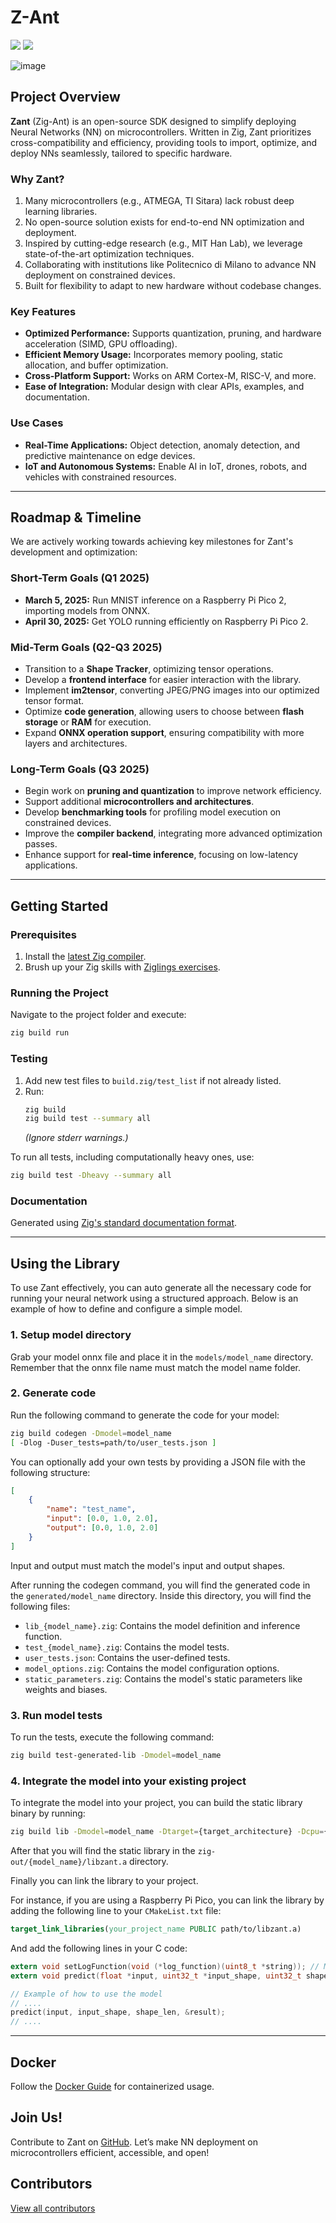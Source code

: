 # Z-Ant
![](https://github.com/ZIGTinyBook/Z-Ant/actions/workflows/zig-tests.yml/badge.svg)
![](https://github.com/ZIGTinyBook/Z-Ant/actions/workflows/zig-heavy-tests.yml/badge.svg)


![image](https://github.com/user-attachments/assets/6a5346e5-58ec-4069-8143-c3b7b03586f3)
## Project Overview

**Zant** (Zig-Ant) is an open-source SDK designed to simplify deploying Neural Networks (NN) on microcontrollers. Written in Zig, Zant prioritizes cross-compatibility and efficiency, providing tools to import, optimize, and deploy NNs seamlessly, tailored to specific hardware.

### Why Zant?

1. Many microcontrollers (e.g., ATMEGA, TI Sitara) lack robust deep learning libraries.
2. No open-source solution exists for end-to-end NN optimization and deployment.
3. Inspired by cutting-edge research (e.g., MIT Han Lab), we leverage state-of-the-art optimization techniques.
4. Collaborating with institutions like Politecnico di Milano to advance NN deployment on constrained devices.
5. Built for flexibility to adapt to new hardware without codebase changes.

### Key Features

- **Optimized Performance:** Supports quantization, pruning, and hardware acceleration (SIMD, GPU offloading).
- **Efficient Memory Usage:** Incorporates memory pooling, static allocation, and buffer optimization.
- **Cross-Platform Support:** Works on ARM Cortex-M, RISC-V, and more.
- **Ease of Integration:** Modular design with clear APIs, examples, and documentation.

### Use Cases

- **Real-Time Applications:** Object detection, anomaly detection, and predictive maintenance on edge devices.
- **IoT and Autonomous Systems:** Enable AI in IoT, drones, robots, and vehicles with constrained resources.

---

## Roadmap & Timeline

We are actively working towards achieving key milestones for Zant's development and optimization:

### **Short-Term Goals (Q1 2025)**

- **March 5, 2025:** Run MNIST inference on a Raspberry Pi Pico 2, importing models from ONNX.
- **April 30, 2025:** Get YOLO running efficiently on Raspberry Pi Pico 2.

### **Mid-Term Goals (Q2-Q3 2025)**

- Transition to a **Shape Tracker**, optimizing tensor operations.
- Develop a **frontend interface** for easier interaction with the library.
- Implement **im2tensor**, converting JPEG/PNG images into our optimized tensor format.
- Optimize **code generation**, allowing users to choose between **flash storage** or **RAM** for execution.
- Expand **ONNX operation support**, ensuring compatibility with more layers and architectures.

### **Long-Term Goals (Q3 2025)**

- Begin work on **pruning and quantization** to improve network efficiency.
- Support additional **microcontrollers and architectures**.
- Develop **benchmarking tools** for profiling model execution on constrained devices.
- Improve the **compiler backend**, integrating more advanced optimization passes.
- Enhance support for **real-time inference**, focusing on low-latency applications.

---

## Getting Started

### Prerequisites

1. Install the [latest Zig compiler](https://ziglang.org/learn/getting-started/).
2. Brush up your Zig skills with [Ziglings exercises](https://codeberg.org/ziglings/exercises).

### Running the Project

Navigate to the project folder and execute:

```sh
zig build run
```

### Testing

1. Add new test files to `build.zig/test_list` if not already listed.
2. Run:
   ```sh
   zig build
   zig build test --summary all
   ```
   *(Ignore stderr warnings.)*

To run all tests, including computationally heavy ones, use:

```sh
zig build test -Dheavy --summary all
```

### Documentation

Generated using [Zig's standard documentation format](https://ziglang.org/documentation/master/#Doc-Comments).

---

## Using the Library

To use Zant effectively, you can auto generate all the necessary code for running your neural network using a structured approach. Below is an example of how to define and configure a simple model.

### **1. Setup model directory**

Grab your model onnx file and place it in the `models/model_name` directory.
Remember that the onnx file name must match the model name folder.

### **2. Generate code**

Run the following command to generate the code for your model:

```bash
zig build codegen -Dmodel=model_name 
[ -Dlog -Duser_tests=path/to/user_tests.json ]
```
You can optionally add your own tests by providing a JSON file with the following structure:

```json
[
    {
        "name": "test_name",
        "input": [0.0, 1.0, 2.0],
        "output": [0.0, 1.0, 2.0]
    }
]
```

Input and output must match the model's input and output shapes.

After running the codegen command, you will find the generated code in the `generated/model_name` directory.
Inside this directory, you will find the following files:
- `lib_{model_name}.zig`: Contains the model definition and inference function.
- `test_{model_name}.zig`: Contains the model tests.
- `user_tests.json`: Contains the user-defined tests.
- `model_options.zig`: Contains the model configuration options.
- `static_parameters.zig`: Contains the model's static parameters like weights and biases.

### **3. Run model tests**

To run the tests, execute the following command:

```bash
zig build test-generated-lib -Dmodel=model_name
```

### **4. Integrate the model into your existing project**

To integrate the model into your project, you can build the static library binary by running:

```bash
zig build lib -Dmodel=model_name -Dtarget={target_architecture} -Dcpu={specific_cpu} -Doptimize=ReleaseFast
```

After that you will find the static library in the `zig-out/{model_name}/libzant.a` directory.

Finally you can link the library to your project.

For instance, if you are using a Raspberry Pi Pico, you can link the library by adding the following line to your `CMakeList.txt` file:

```cmake
target_link_libraries(your_project_name PUBLIC path/to/libzant.a)
```

And add the following lines in your C code:

```c
extern void setLogFunction(void (*log_function)(uint8_t *string)); // Mandatory only if you codegen with -Dlog flag
extern void predict(float *input, uint32_t *input_shape, uint32_t shape_len, float **result);

// Example of how to use the model
// ....
predict(input, input_shape, shape_len, &result);
// ....
```

---

## Docker

Follow the [Docker Guide](/docs/How_TO_DOCKER_101.md) for containerized usage.

## Join Us!

Contribute to Zant on [GitHub](#). Let’s make NN deployment on microcontrollers efficient, accessible, and open!

## Contributors

[View all contributors](https://github.com/ZIGTinyBook/Z-Ant/graphs/contributors)

